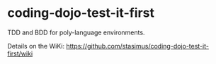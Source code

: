 coding-dojo-test-it-first
=========================

TDD and BDD for poly-language environments.

Details on the WiKi: https://github.com/stasimus/coding-dojo-test-it-first/wiki
